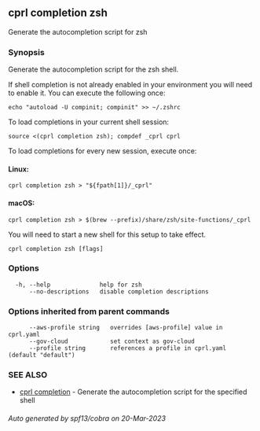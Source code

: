 ## cprl completion zsh

Generate the autocompletion script for zsh

### Synopsis

Generate the autocompletion script for the zsh shell.

If shell completion is not already enabled in your environment you will need
to enable it.  You can execute the following once:

	echo "autoload -U compinit; compinit" >> ~/.zshrc

To load completions in your current shell session:

	source <(cprl completion zsh); compdef _cprl cprl

To load completions for every new session, execute once:

#### Linux:

	cprl completion zsh > "${fpath[1]}/_cprl"

#### macOS:

	cprl completion zsh > $(brew --prefix)/share/zsh/site-functions/_cprl

You will need to start a new shell for this setup to take effect.


```
cprl completion zsh [flags]
```

### Options

```
  -h, --help              help for zsh
      --no-descriptions   disable completion descriptions
```

### Options inherited from parent commands

```
      --aws-profile string   overrides [aws-profile] value in cprl.yaml
      --gov-cloud            set context as gov-cloud
      --profile string       references a profile in cprl.yaml (default "default")
```

### SEE ALSO

* [cprl completion](cprl_completion.md)	 - Generate the autocompletion script for the specified shell

###### Auto generated by spf13/cobra on 20-Mar-2023
